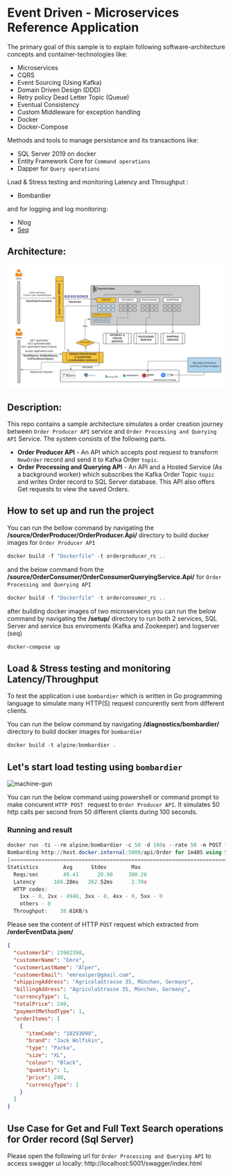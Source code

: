 # Event Driven - Microservices Reference Application

 The primary goal of this sample is to explain following software-architecture concepts and container-technologies like:  
* Microservices  
* CQRS  
* Event Sourcing (Using Kafka)
* Domain Driven Design (DDD)  
* Retry policy Dead Letter Topic (Queue)
* Eventual Consistency  
* Custom Middleware for exception handling
* Docker
* Docker-Compose

Methods and tools to manage persistance and its transactions like:
* SQL Server 2019 on docker
* Entity Framework Core for `Command operations`
* Dapper for `Query operations`


Load & Stress testing and monitoring Latency and Throughput  :
* Bombardier

and for logging and log monitoring:

* Nlog
* [Seq](https://datalust.co/seq)

## Architecture:
![architecture](https://github.com/emrealper/order-event-processing/raw/main/media/Event%20Driven-Ordering%20Microservices%20Reference%20Application.png)

## Description:
This repo contains a sample architecture simulates a order creation journey between `Order Producer API` service and `Order Processing and Querying API` Service. The system consists of the following parts.

* **Order Producer API** - An API which accepts post request to transform `NewOrder` record and send it to Kafka Order `topic`.
* **Order Processing and Querying API** - An API and a Hosted Service (As a background worker) which subscribes the Kafka Order Topic `topic` and writes Order record to SQL Server database. This API also offers Get requests to view the saved Orders.


## How to set up and run the project
You can run the bellow command by navigating the **/source/OrderProducer/OrderProducer.Api/** directory to build docker images for  `Order Producer API` 
```powershell
docker build -f "Dockerfile" -t orderproducer_rc ..
```

and the below command from the **/source/OrderConsumer/OrderConsumerQueryingService.Api/**  for `Order Processing and Querying API` 

```powershell
docker build -f "Dockerfile" -t orderconsumer_rc ..
```

after building docker images of two microservices you can run the below command by navigating the **/setup/** directory to run both 2 services, SQL Server and service bus enviroments (Kafka and Zookeeper) and logserver (seq)

```powershell
docker-compose up
```

## Load & Stress testing and monitoring Latency/Throughput

To test the application i use `bombardier` which is written in Go programming language to simulate many HTTP(S) request concurently sent from different clients.

You can run the below command by navigating  **/diagnostics/bombardier/** directory to build docker images for  `bombardier` 

```powershell
docker build -t alpine/bombardier .
```

## Let's start load testing using `bombardier` 
![machine-gun](https://i.imgur.com/2u6JJnh.gif)

You can run the below command using powershell or command prompt to make concurent  `HTTP POST ` request to  `Order Producer API`. It simulates 50 http calls per second from 50 different clients during 100 seconds.

### Running and result

```powershell
docker run -ti --rm alpine/bombardier -c 50 -d 100s --rate 50 -m POST "http://host.docker.internal:5000/api/Order" -H "Content-Type: application/json" -f "orderEventData.json"
Bombarding http://host.docker.internal:5000/api/Order for 1m40S using 50 connection(s)Bombarding http://host.docker.internal:5000/api/Order for 1m40s using 50 connection(s)
[=====================================================================================================================================================================================================================================] 1m40sDone!
Statistics        Avg      Stdev        Max
  Reqs/sec        49.41      20.90     380.26
  Latency      166.28ms   262.52ms      2.70s
  HTTP codes:
    1xx - 0, 2xx - 4948, 3xx - 0, 4xx - 0, 5xx - 0
    others - 0
  Throughput:    38.61KB/s
```
Please see the content of HTTP `POST` request which extracted from **/orderEventData.json/**

``` JSON
{
  "customerId": 23982398,
  "customerName": "Emre",
  "customerLastName": "Alper",
  "customerEmail": "emrealper@gmail.com",
  "shippingAddress": "AgricolaStrasse 35, München, Germany",
  "billingAddress": "AgricolaStrasse 35, München, Germany",
  "currencyType": 1,
  "totalPrice": 240,
  "paymentMethodType": 1,
  "orderItems": [
    {
      "itemCode": "10293098",
      "brand": "Jack Wolfskin",
      "type": "Parka",
      "size": "XL",
      "colour": "Black",
      "quantity": 1,
      "price": 240,
      "currencyType": 1
    }
  ]
}
```

## Use Case for Get and Full Text Search operations for  Order record (Sql Server)

 Please open the following url for `Order Processing and Querying API`  to access swagger ui locally: http://localhost:5001/swagger/index.html 

